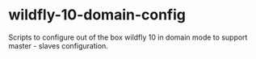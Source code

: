 # wildfly-10-domain-config
Scripts to configure out of the box wildfly 10 in domain mode to support master - slaves configuration.
